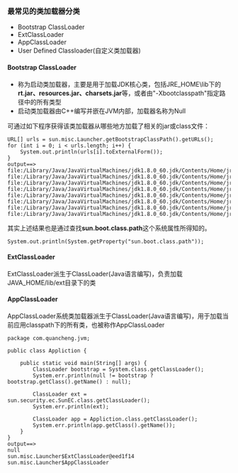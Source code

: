 ### 最常见的类加载器分类

* Bootstrap ClassLoader
* ExtClassLoader
* AppClassLoader
* User Defined Classloader\(自定义类加载器\)

#### Bootstrap ClassLoader

* 称为启动类加载器，主要是用于加载JDK核心类，包括JRE\_HOME\lib下的**rt.jar、resources.jar、charsets.jar**等，或者由"-Xbootclasspath"指定路径中的所有类型
* 启动类加载器由C++编写并嵌在JVM内部，加载器名称为Null

可通过如下程序获得该类加载器从哪些地方加载了相关的jar或class文件：

```
URL[] urls = sun.misc.Launcher.getBootstrapClassPath().getURLs();
for (int i = 0; i < urls.length; i++) {
    System.out.println(urls[i].toExternalForm());
}
output==>
file:/Library/Java/JavaVirtualMachines/jdk1.8.0_60.jdk/Contents/Home/jre/lib/resources.jar
file:/Library/Java/JavaVirtualMachines/jdk1.8.0_60.jdk/Contents/Home/jre/lib/rt.jar
file:/Library/Java/JavaVirtualMachines/jdk1.8.0_60.jdk/Contents/Home/jre/lib/sunrsasign.jar
file:/Library/Java/JavaVirtualMachines/jdk1.8.0_60.jdk/Contents/Home/jre/lib/jsse.jar
file:/Library/Java/JavaVirtualMachines/jdk1.8.0_60.jdk/Contents/Home/jre/lib/jce.jar
file:/Library/Java/JavaVirtualMachines/jdk1.8.0_60.jdk/Contents/Home/jre/lib/charsets.jar
file:/Library/Java/JavaVirtualMachines/jdk1.8.0_60.jdk/Contents/Home/jre/lib/jfr.jar
file:/Library/Java/JavaVirtualMachines/jdk1.8.0_60.jdk/Contents/Home/jre/classes
```

其实上述结果也是通过查找**sun.boot.class.path**这个系统属性所得知的。

```
System.out.println(System.getProperty("sun.boot.class.path"));
```

#### ExtClassLoader

ExtClassLoader派生于ClassLoader\(Java语言编写\)，负责加载JAVA\_HOME/lib/ext目录下的类

#### AppClassLoader

AppClassLoader系统类加载器派生于ClassLoader\(Java语言编写\)，用于加载当前应用classpath下的所有类，也被称作AppClassLoader

```
package com.quancheng.jvm;

public class Appliction {

    public static void main(String[] args) {
        ClassLoader bootstrap = System.class.getClassLoader();
        System.err.println(null != bootstrap ? bootstrap.getClass().getName() : null);

        ClassLoader ext = sun.security.ec.SunEC.class.getClassLoader();
        System.err.println(ext);

        ClassLoader app = Appliction.class.getClassLoader();
        System.err.println(app.getClass().getName());
    }
}
output==>
null
sun.misc.Launcher$ExtClassLoader@eed1f14
sun.misc.Launcher$AppClassLoader
```



